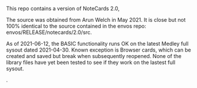 This repo contains a version of NoteCards 2.0,  

The source was obtained from Arun Welch in May 2021.  It is close but not 100% identical to the
source contained in the envos repo: envos/RELEASE/notecards/2.0/src.

As of 2021-06-12, the BASIC functionality runs OK on the latest Medley full sysout
dated 2021-04-30.  Known exception is Browser cards, which can be created and saved but
break when subsequently reopened.  None of the library files have yet been tested to see if 
they work on the lastest full sysout.

.
